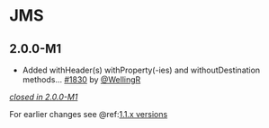 # JMS

## 2.0.0-M1

- Added withHeader(s) withProperty(-ies) and withoutDestination methods… [#1830](https://github.com/akka/alpakka/pull/1830) by [@WellingR](https://github.com/WellingR)

[*closed in 2.0.0-M1*](https://github.com/akka/alpakka/issues?q=is%3Aclosed+milestone%3A2.0.0-M1+label%3Ap%3Ajms)

For earlier changes see @ref:[1.1.x versions](../1.1.x/jms.md)

